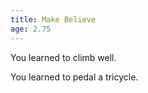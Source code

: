 ```yaml
---
title: Make Believe
age: 2.75
---
```

You learned to climb well. <Mod stat="STA"></Mod>

You learned to pedal a tricycle. <Mod stat="SPD"></Mod>
